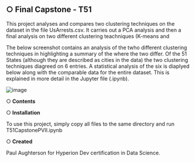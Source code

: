 
## ○ Final Capstone - T51

This project analyses and compares two clustering techniques on the dataset in the file UsArrests.csv.  It  carries out a PCA analysis
and then a final analysis on two different clustering teachniques (K-means and 

The below screenshot contains an analysis of the twho different clustering techniques in highlighting a summary of the where the two differ.
Of the 51 States (although they are described as cities in the data) the two clustering techniques diagreed on 6 entries.  A statistical analysis of the six is diaplyed below along with the comparable data for the entire dataset.  This is explained in more detail in the Jupyter file (.ipynb).

![image](https://user-images.githubusercontent.com/122213041/215277102-3f9eee31-8072-4520-8cdf-9fde73b725f6.png)


○ **Contents**

○ **Installation**

To use this project, simply copy all files to the same directory and run T51CapstonePVII.ipynb

○ **Created**

Paul Aughterson for Hyperion Dev certification in Data Science.

